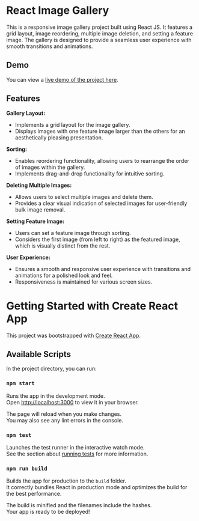 # React Image Gallery

This is a responsive image gallery project built using React JS. It features a grid layout, image reordering, multiple image deletion, and setting a feature image. The gallery is designed to provide a seamless user experience with smooth transitions and animations.

## Demo

You can view a [live demo of the project here](https://).

## Features

**Gallery Layout:**

- Implements a grid layout for the image gallery.
- Displays images with one feature image larger than the others for an aesthetically pleasing presentation.

**Sorting:**

- Enables reordering functionality, allowing users to rearrange the order of images within the gallery.
- Implements drag-and-drop functionality for intuitive sorting.

**Deleting Multiple Images:**

- Allows users to select multiple images and delete them.
- Provides a clear visual indication of selected images for user-friendly bulk image removal.

**Setting Feature Image:**

- Users can set a feature image through sorting.
- Considers the first image (from left to right) as the featured image, which is visually distinct from the rest.

**User Experience:**

- Ensures a smooth and responsive user experience with transitions and animations for a polished look and feel.
- Responsiveness is maintained for various screen sizes.

# Getting Started with Create React App

This project was bootstrapped with [Create React App](https://github.com/facebook/create-react-app).

## Available Scripts

In the project directory, you can run:

### `npm start`

Runs the app in the development mode.\
Open [http://localhost:3000](http://localhost:3000) to view it in your browser.

The page will reload when you make changes.\
You may also see any lint errors in the console.

### `npm test`

Launches the test runner in the interactive watch mode.\
See the section about [running tests](https://facebook.github.io/create-react-app/docs/running-tests) for more information.

### `npm run build`

Builds the app for production to the `build` folder.\
It correctly bundles React in production mode and optimizes the build for the best performance.

The build is minified and the filenames include the hashes.\
Your app is ready to be deployed!
